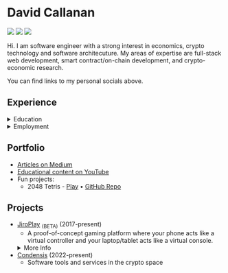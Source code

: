 # David Callanan

[![](https://img.shields.io/badge/GitHub-100000?style=for-the-badge&logo=github&logoColor=white)](https://github.com/davidcallanan)
[![](https://img.shields.io/badge/Medium-12100E?style=for-the-badge&logo=medium&logoColor=white)](https://medium.com/@davidcallanan)
[![](https://img.shields.io/badge/LinkedIn-0077B5?style=for-the-badge&logo=linkedin&logoColor=white)](https://www.linkedin.com/in/davidpcallanan/)

Hi. I am software engineer with a strong interest in economics, crypto technology and software architecuture.
My areas of expertise are full-stack web development, smart contract/on-chain development, and crypto-economic research.

You can find links to my personal socials above.

## Experience

<details>
  
<summary> Education </summary>

<br>
  
<ul>
  <li>
    Maynooth University — <a href="https://www.maynoothuniversity.ie/study-maynooth/undergraduate-studies/courses/bsc-computational-thinking">Bachelor of Science, Computational Thinking</a> (2021-2024)
    <ul>
      <li> Computer Science, Pure Mathematics and Philosophy (Accelerated Degree) </li>
    </ul>
  </li>
  <li>
    Self-educated
    <ul>
      <li> Programming & Software Development (2012-2017) </li>
      <li> Software Architecture & Engineering (2018-present) </li>
      <li> Crypto Technology & Economics (2020-present) </li>
    </ul>
  </li>
</ul>

</details>

<details>

<summary> Employment </summary>

<br>

<ul>
  <li> DLT Capital Limited Ireland (2021-present) </li>
  <ul>
    <li> Full-stack development </li>
    <li> Crypto trading tools and research </li>
  </ul>
</ul>

</details>

## Portfolio

 - [Articles on Medium](https://medium.com/@davidcallanan)
 - [Educational content on YouTube](https://www.youtube.com/CodePulse)
 - Fun projects:
   - 2048 Tetris - [Play](/2048-tetris) • [GitHub Repo](https://github.com/davidcallanan/2048-tetris)

## Projects

 - [JiroPlay](https://gamepack.jiroplay.com/) <sub>(BETA)</sub> (2017-present)
   - A proof-of-concept gaming platform where your phone acts like a virtual controller and your laptop/tablet acts like a virtual console.
   <details> <summary> More Info </summary> <ul> <li> Takes advantage of WebRTC communication to reduce latency and server infrastructure needed. </li> <li> This was just a fun project and so the sample games are not high-quality. </li> <li> Knows issues: The platform does not work as reliably over hotspots, mobile data, public WiFi and in locations with firewall limitations. It is preferable for everyone to be on the same LAN network and to ensure that direct LAN communication is not blocked. There may be connection issues on older devices. </li> </ul> </details>
 - [Condensis](https://condensis.com/) (2022-present)
   - Software tools and services in the crypto space
